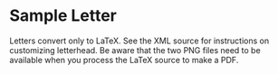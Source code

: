 # Sample Letter

Letters convert only to LaTeX.  See the XML source for instructions on customizing letterhead.  Be aware that the two PNG files need to be available when you process the LaTeX source to make a PDF.